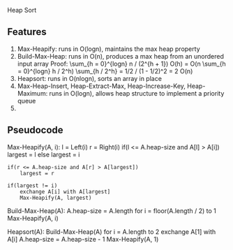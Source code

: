 Heap Sort

Features
-------------------------
1. Max-Heapify: runs in O(logn), maintains the max heap property
2. Build-Max-Heap: runs in O(n), produces a max heap from an unordered input array
    Proof:
    \sum_{h = 0}^{logn} n / (2^{h + 1}) O(h) = O(n \sum_{h = 0}^{logn} h / 2^h)
    \sum_{h / 2^h} = 1/2 / (1 - 1/2)^2 = 2
    O(n)
3. Heapsort: runs in O(nlogn), sorts an array in place
4. Max-Heap-Insert, Heap-Extract-Max, Heap-Increase-Key, Heap-Maximum: runs in O(logn), allows heap structure to implement a priority queue
5. 

Pseudocode
-------------------------
Max-Heapify(A, i):
    l = Left(i)
    r = Right(i)
    if(l <= A.heap-size and A[l] > A[i])
        largest = l
    else
        largest = i

    if(r <= A.heap-size and A[r] > A[largest])
        largest = r

    if(largest != i)
        exchange A[i] with A[largest]
        Max-Heapify(A, largest)

Build-Max-Heap(A):
    A.heap-size = A.length
    for i = floor(A.length / 2) to 1
        Max-Heapify(A, i)

Heapsort(A):
    Build-Max-Heap(A)
    for i = A.length to 2
        exchange A[1] with A[i]
        A.heap-size = A.heap-size - 1
        Max-Heapify(A, 1)

